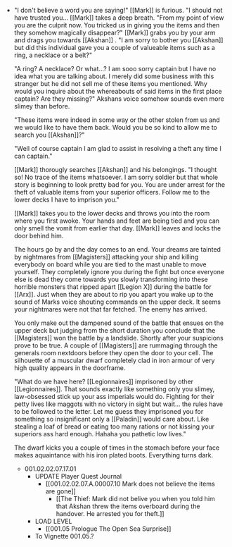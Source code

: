 - "I don't believe a word you are saying!" [[Mark]] is furious. "I should not have trusted you... [[Mark]] takes a deep breath. "From my point of view you are the culprit now. You tricked us in giving you the items and then they somehow magically disappear?" [[Mark]] grabs you by your arm and drags you towards [[Akshan]] . "I am sorry to bother you [[Akshan]] but did this individual gave you a couple of valueable items such as a ring, a necklace or a belt?"
  
  "A ring? A necklace? Or what...? I am sooo sorry captain but I have no idea what you are talking about. I merely did some business with this stranger but he did not sell me of these items you mentioned. Why would you inquire about the whereabouts of said items in the first place captain? Are they missing?" Akshans voice somehow sounds even more slimey than before.
  
  "These items were indeed in some way or the other stolen from us and we would like to have them back. Would you be so kind to allow me to search you [[Akshan]]?"
  
  "Well of course captain I am glad to assist in resolving a theft any time I can captain."
  
  [[Mark]] thorougly searches [[Akshan]] and his belongings. "I thought so! No trace of the items whatsoever. I am sorry soldier but that whole story is beginning to look pretty bad for you. You are under arrest for the theft of valuable items from your superior officers. Follow me to the lower decks I have to imprison you."
  
  [[Mark]] takes you to the lower decks and throws you into the room where you first awoke. Your hands and feet are being tied and you can only smell the vomit from earlier that day. [[Mark]] leaves and locks the door behind him. 
  
  The hours go by and the day comes to an end. Your dreams are tainted by nightmares from [[Magisters]] attacking your ship and killing everybody on board while you are tied to the mast unable to move yourself. They completely ignore you during the fight but once everyone else is dead they come towards you slowly transforming into these horrible monsters that ripped apart [[Legion X]] during the battle for [[Arx]]. Just when they are about to rip you apart you wake up to the sound of Marks voice shouting commands on the upper deck. It seems your nightmares were not that far fetched. The enemy has arrived.
  
  You only make out the dampened sound of the battle that ensues on the upper deck but judging from the short duration you conclude that the [[Magisters]] won the battle by a landslide. Shortly after your suspicions prove to be true. A couple of [[Magisters]] are rummaging through the generals room nextdoors before they open the door to your cell. The silhouette of a muscular dwarf completely clad in iron armour of very high quality appears in the doorframe.
  
  "What do we have here? [[Legionnaires]] imprisoned by other [[Legionnaires]]. That sounds exactly like something only you slimey, law-obsessed stick up your ass imperials would do. Fighting for their petty lives like maggots with no victory in sight but wait... the rules have to be followed to the letter. Let me guess they imprisoned you for something so insignificant only a [[Paladin]] would care about. Like stealing a loaf of bread or eating too many rations or not kissing your superiors ass hard enough. Hahaha you pathetic low lives." 
  
  The dwarf kicks you a couple of times in the stomach before your face makes aquaintance with his iron plated boots. Everything turns dark.
	- 001.02.02.07.17.01
		- UPDATE Player Quest Journal
			- [[001.02.02.07.A.00007.10 Mark does not believe the items are gone]]
				- [[The Thief: Mark did not belive you when you told him that Akshan threw the items overboard during the handover. He arrested you for theft.]]
		- LOAD LEVEL
			- [[001.05 Prologue The Open Sea Surprise]]
		- To Vignette 001.05.?